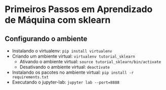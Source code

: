 # Primeiros Passos em Aprendizado de Máquina com sklearn

## Configurando o ambiente

- Instalando o virtualenv: `pip install virtualenv`
- Criando um ambiente virtual: `virtualenv tutorial_sklearn`
    - Ativando o ambiente virtual: `source tutorial_sklearn/bin/activate`
    - Desativando o ambiente virtual: `deactivate`
- Instalando os pacotes no ambiente virtual: `pip install -r requirements.txt`
- Executando o jupyter-lab: `jupyter lab --port=8888`



